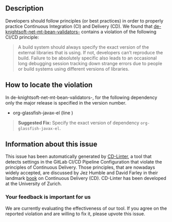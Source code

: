 
## Description
Developers should follow principles (or best practices) in order to properly practice Continuous Integration (CI) and Delivery (CD).
We found that [de-knightsoft-net-mt-bean-validators-](https://gitlab.com/ManfredTremmel/gwt-bean-validators/blob/master/.gitlab-ci.yml) contains a violation of the following CI/CD principle:

> A build system should always specify the exact version of the external libraries that is using.
If not, developers can’t reproduce the build. Failure to be absolutely specific also leads to an occasional long debugging session tracking down strange errors due to people or build systems using different versions of libraries.

## How to locate the violation

In de-knightsoft-net-mt-bean-validators-, for the following dependency only the major release is specified in the version number.

* org-glassfish-javax-el (line )

> **Suggested Fix:** Specify the exact version of dependency `org-glassfish-javax-el`.

## Information about this issue

This issue has been automatically generated by [CD-Linter](https://gitlab.com/Jancso/configuration-analytics), a tool that detects settings in the GitLab CI/CD Pipeline Configuration that violate the principles of Continuous Delivery. Those principles, that are nowadays widely accepted, are discussed by Jez Humble and David Farley in their landmark [book](https://www.oreilly.com/library/view/continuous-delivery-reliable/9780321670250/) on Continuous Delivery (CD). CD-Linter has been developed at the University of Zurich.

### Your feedback is important for us
We are currently evaluating the effectiveness of our tool. If you agree on the reported violation and are willing to fix it, please upvote this issue.